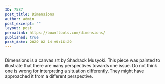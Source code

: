 ```yaml
---
ID: 7587
post_title: Dimensions
author: admin
post_excerpt: ""
layout: post
permalink: https://boxoftools.com/dimensions/
published: true
post_date: 2020-02-14 09:16:20
---
```

<!-- wp:image {"id":7590,"sizeSlug":"large"} -->
<figure class="wp-block-image size-large"><img src="https://boxoftools.com/wp-content/uploads/2020/01/DSC_0024-1024x897.jpg" alt="" class="wp-image-7590"/></figure>
<!-- /wp:image -->

<!-- wp:paragraph -->
<p>Dimensions is a canvas art by Shadrack Musyoki. This piece was painted to illustrate that there are many perspectives towards one issue. Do not think one is wrong for interpreting a situation differently. They might have approached it from a different perspective.</p>
<!-- /wp:paragraph -->